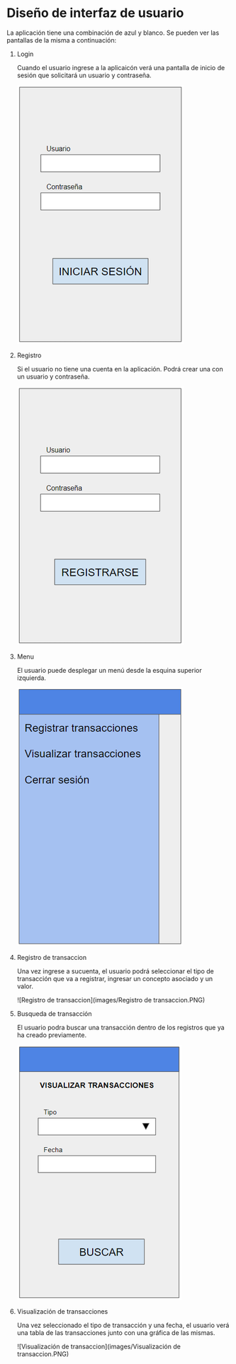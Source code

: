 # Diseño de interfaz de usuario

La aplicación tiene una combinación de azul y blanco. Se pueden ver las pantallas de la misma a continuación:

1. Login

   Cuando el usuario ingrese a la aplicaicón verá una pantalla de inicio de sesión que solicitará un usuario y contraseña.

   ![Login](images/Login.PNG)

2. Registro

   Si el usuario no tiene una cuenta en la aplicación. Podrá crear una con un usuario y contraseña.

   ![Registro](images/Registro.PNG)

3. Menu

   El usuario puede desplegar un menú desde la esquina superior izquierda.

   ![Menu](images/Menu.PNG)

4. Registro de transaccion
   
   Una vez ingrese a sucuenta, el usuario podrá seleccionar el tipo de transacción que va a registrar, ingresar un concepto asociado y un valor.
   
   ![Registro de transaccion](images/Registro de transaccion.PNG)
   
5. Busqueda de transacción
   
   El usuario podra buscar una transacción dentro de los registros que ya ha creado previamente.
   
   ![Busqueda de transaccion](images/Busqueda.PNG)
   
6. Visualización de transacciones
   
   Una vez seleccionado el tipo de transacción y una fecha, el usuario verá una tabla de las transacciones junto con una gráfica de las mismas.
   
   ![Visualización de transaccion](images/Visualización de transaccion.PNG)

